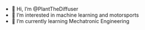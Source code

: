 - 👋 Hi, I’m @PlantTheDiffuser
- 👀 I’m interested in machine learning and motorsports
- 🌱 I’m currently learning Mechatronic Engineering

<!---
PlantTheDiffuser/PlantTheDiffuser is a ✨ special ✨ repository because its `README.md` (this file) appears on your GitHub profile.
You can click the Preview link to take a look at your changes.
--->
